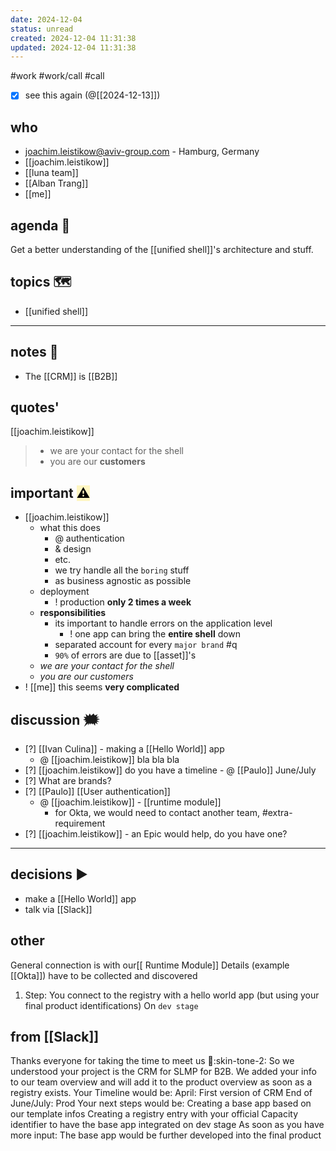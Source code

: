 ```yaml
---
date: 2024-12-04
status: unread
created: 2024-12-04 11:31:38
updated: 2024-12-04 11:31:38
---
```

#work #work/call #call

- [x] see this again (@[[2024-12-13]])
## who
- joachim.leistikow@aviv-group.com - Hamburg, Germany
- [[joachim.leistikow]]
- [[luna team]]
- [[Alban Trang]]
- [[me]]

## agenda 🍁
Get a better understanding of the [[unified shell]]'s architecture and stuff.

## topics 🗺
- [[unified shell]]

---
## notes 📔
- The [[CRM]] is  [[B2B]] 

## quotes'
[[joachim.leistikow]]
> -	we are your contact for the shell
> - you are our **customers**

## important <mark style="background: #FFF3A3A6;">⚠</mark>

- [[joachim.leistikow]]
	- what this does
		- @ authentication
		- & design
		- etc.
		- we try handle all the `boring` stuff
		- as business agnostic as possible
	- deployment
		- ! production **only 2 times a week** 
	- **responsibilities**
		- its important to handle errors on the application level
			- ! one app can bring the **entire shell** down
		- separated account for every `major brand` #q 
		- `90%` of errors are due to [[asset]]'s
	- _we are your contact for the shell_
	- _you are our customers_
- ! [[me]] this seems **very complicated**

## discussion 🗯
- [?] [[Ivan Culina]] - making a [[Hello World]] app
	- @ [[joachim.leistikow]] bla bla bla
- [?] [[joachim.leistikow]] do you have a timeline - @ [[Paulo]] June/July
- [?] What are brands?
- [?] [[Paulo]] [[User authentication]]
	- @ [[joachim.leistikow]] - [[runtime module]]
		- for Okta, we would need to contact another team, #extra-requirement
- [?] [[joachim.leistikow]] - an Epic would help, do you have one?

---

## decisions ▶
- make a [[Hello World]] app
- talk via [[Slack]]

## other
General connection is with our[[ Runtime Module]]
Details (example [[Okta]]) have to be collected and discovered
1. Step: You connect to the registry with a hello world app (but using your final product identifications)
On `dev stage`

## from [[Slack]]
Thanks everyone for taking the time to meet us :pray::skin-tone-2:
So we understood your project is the CRM for SLMP for B2B.
We added your info to our team overview and will add it to the product overview as soon as a registry exists.
Your Timeline would be:
April: First version of CRM
End of June/July: Prod
Your next steps would be:
Creating a base app based on our template infos
Creating a registry entry with your official Capacity identifier to have the base app integrated on dev stage
As soon as you have more input: The base app would be further developed into the final product